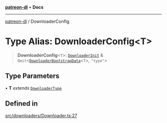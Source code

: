 [**patreon-dl**](../README.md) • **Docs**

***

[patreon-dl](../README.md) / DownloaderConfig

# Type Alias: DownloaderConfig\<T\>

> **DownloaderConfig**\<`T`\>: [`DownloaderInit`](DownloaderInit.md) & `Omit`\<[`DownloaderBootstrapData`](DownloaderBootstrapData.md)\<`T`\>, `"type"`\>

## Type Parameters

• **T** *extends* [`DownloaderType`](DownloaderType.md)

## Defined in

[src/downloaders/Downloader.ts:27](https://github.com/patrickkfkan/patreon-dl/blob/794996b6269a4df0afea77da4d86f16365f2adf5/src/downloaders/Downloader.ts#L27)

